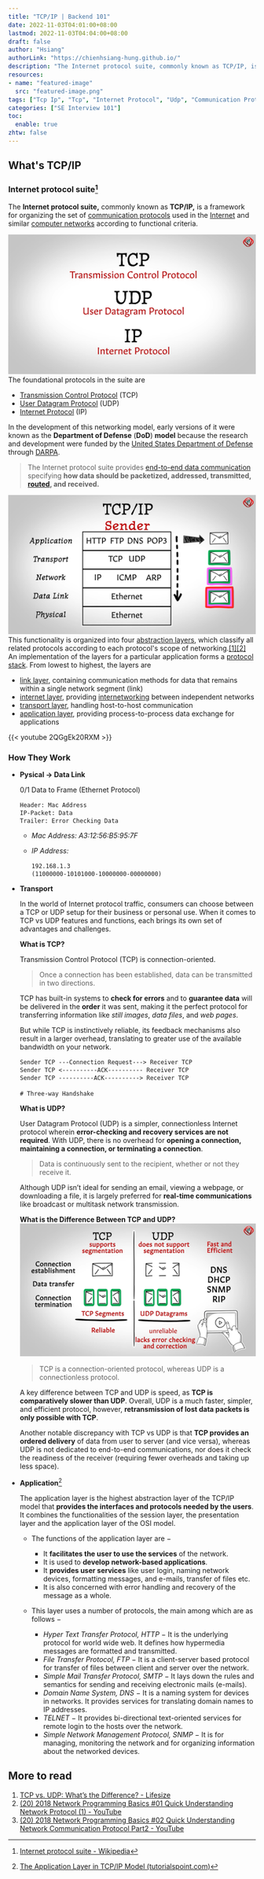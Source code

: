 ```yaml
---
title: "TCP/IP | Backend 101"
date: 2022-11-03T04:01:00+08:00
lastmod: 2022-11-03T04:04:00+08:00
draft: false
author: "Hsiang"
authorLink: "https://chienhsiang-hung.github.io/"
description: "The Internet protocol suite, commonly known as TCP/IP, is a framework for organizing the set of communication protocols used in the Internet and similar computer networks according to functional criteria. The Internet protocol suite provides end-to-end data communication specifying how data should be packetized, addressed, transmitted, routed, and received."
resources:
- name: "featured-image"
  src: "featured-image.png"
tags: ["Tcp Ip", "Tcp", "Internet Protocol", "Udp", "Communication Protocol"]
categories: ["SE Interview 101"]
toc:
  enable: true
zhtw: false
---
```

## What's TCP/IP
### Internet protocol suite[^Internet_protocol_suite]
The  **Internet protocol suite,**  commonly known as  **TCP/IP,**  is a framework for organizing the set of  [communication protocols](https://en.wikipedia.org/wiki/Communication_protocol "Communication protocol")  used in the  [Internet](https://en.wikipedia.org/wiki/Internet "Internet")  and similar  [computer networks](https://en.wikipedia.org/wiki/Computer_network "Computer network")  according to functional criteria. 

![foundational-protocols](foundational-protocols.png "foundational-protocols")
The foundational protocols in the suite are
- [Transmission Control Protocol](https://en.wikipedia.org/wiki/Transmission_Control_Protocol "Transmission Control Protocol")  (TCP)
- [User Datagram Protocol](https://en.wikipedia.org/wiki/User_Datagram_Protocol "User Datagram Protocol")  (UDP)
- [Internet Protocol](https://en.wikipedia.org/wiki/Internet_Protocol "Internet Protocol")  (IP)

In the development of this networking model, early versions of it were known as the  **Department of Defense**  (**DoD**)  **model**  because the research and development were funded by the  [United States Department of Defense](https://en.wikipedia.org/wiki/United_States_Department_of_Defense "United States Department of Defense")  through  [DARPA](https://en.wikipedia.org/wiki/DARPA "DARPA").

> The Internet protocol suite provides  [end-to-end data communication](https://en.wikipedia.org/wiki/End-to-end_principle "End-to-end principle")  specifying **how data should be packetized, addressed, transmitted,  [routed](https://en.wikipedia.org/wiki/Routing "Routing"), and received.**

![tcp-ip-model](featured-image.png "tcp-ip-model")
This functionality is organized into four [abstraction layers](https://en.wikipedia.org/wiki/Abstraction_layer "Abstraction layer"), which classify all related protocols according to each protocol's scope of networking.[[1]](https://en.wikipedia.org/wiki/Internet_protocol_suite#cite_note-rfc1122-1)[[2]](https://en.wikipedia.org/wiki/Internet_protocol_suite#cite_note-R9Fra-2)  An implementation of the layers for a particular application forms a  [protocol stack](https://en.wikipedia.org/wiki/Protocol_stack "Protocol stack"). From lowest to highest, the layers are
- [link layer](https://en.wikipedia.org/wiki/Link_layer "Link layer"), containing communication methods for data that remains within a single network segment (link)
- [internet layer](https://en.wikipedia.org/wiki/Internet_layer "Internet layer"), providing  [internetworking](https://en.wikipedia.org/wiki/Internetworking "Internetworking")  between independent networks
- [transport layer](https://en.wikipedia.org/wiki/Transport_layer "Transport layer"), handling host-to-host communication
- [application layer](https://en.wikipedia.org/wiki/Application_layer "Application layer"), providing process-to-process data exchange for applications

{{< youtube 2QGgEk20RXM >}}
### How They Work
- **Pysical -> Data Link**

  0/1 Data to Frame (Ethernet Protocol)

      Header: Mac Address
      IP-Packet: Data
      Trailer: Error Checking Data
  
  - *Mac Address: A3:12:56:B5:95:7F*

  - *IP Address:*

    ```
    192.168.1.3
    (11000000-10101000-10000000-00000000)
    ```
- **Transport**

  In the world of Internet protocol traffic, consumers can choose between a TCP or UDP setup for their business or personal use. When it comes to TCP vs UDP features and functions, each brings its own set of advantages and challenges.

  **What is TCP?**

  Transmission Control Protocol (TCP) is connection-oriented.
  > Once a connection has been established, data can be transmitted in two directions.

  TCP has built-in systems to **check for errors** and to **guarantee data** will be delivered in the **order** it was sent, making it the perfect protocol for transferring information like *still images*, *data files*, and *web pages*.

  But while TCP is instinctively reliable, its feedback mechanisms also result in a larger overhead, translating to greater use of the available bandwidth on your network.
  ```
  Sender TCP ---Connection Request---> Receiver TCP
  Sender TCP <----------ACK---------- Receiver TCP
  Sender TCP ----------ACK----------> Receiver TCP

  # Three-way Handshake
  ```
  **What is UDP?**

  User Datagram Protocol (UDP) is a simpler, connectionless Internet protocol wherein **error-checking and recovery services are not required**. With UDP, there is no overhead for **opening a connection, maintaining a connection, or terminating a connection**.
  > Data is continuously sent to the recipient, whether or not they receive it. 

  Although UDP isn’t ideal for sending an email, viewing a webpage, or downloading a file, it is largely preferred for **real-time communications** like broadcast or multitask network transmission.

  **What is the Difference Between TCP and UDP?**
  ![TCP-vs-UDP](TCP-vs-UDP.png "TCP-vs-UDP")
  > TCP is a connection-oriented protocol, whereas UDP is a connectionless protocol.
  
  A key difference between TCP and UDP is speed, as **TCP is comparatively slower than UDP**. Overall, UDP is a much faster, simpler, and efficient protocol, however, **retransmission of lost data packets is only possible with TCP**. 

  Another notable discrepancy with TCP vs UDP is that **TCP provides an ordered delivery** of data from user to server (and vice versa), whereas UDP is not dedicated to end-to-end communications, nor does it check the readiness of the receiver (requiring fewer overheads and taking up less space).
- **Application**[^The-Application-Layer-in-TCP/IP-Model]

  The application layer is the highest abstraction layer of the TCP/IP model that **provides the interfaces and protocols needed by the users**. It combines the functionalities of the session layer, the presentation layer and the application layer of the OSI model.

  - The functions of the application layer are −
    - It **facilitates the user to use the services** of the network.
    - It is used to **develop network-based applications**.
    - It **provides user services** like user login, naming network devices, formatting messages, and e-mails, transfer of files etc.
    - It is also concerned with error handling and recovery of the message as a whole.

  - This layer uses a number of protocols, the main among which are as follows −
    - *Hyper Text Transfer Protocol, HTTP* − It is the underlying protocol for world wide web. It defines how hypermedia messages are formatted and transmitted.
    - *File Transfer Protocol, FTP* − It is a client-server based protocol for transfer of files between client and server over the network.
    - *Simple Mail Transfer Protocol, SMTP* − It lays down the rules and semantics for sending and receiving electronic mails (e-mails).
    - *Domain Name System, DNS* − It is a naming system for devices in networks. It provides services for translating domain names to IP addresses.
    - *TELNET* − It provides bi-directional text-oriented services for remote login to the hosts over the network.
    - *Simple Network Management Protocol, SNMP* − It is for managing, monitoring the network and for organizing information about the networked devices.

## More to read
1. [TCP vs. UDP: What’s the Difference? - Lifesize](https://www.lifesize.com/en/blog/tcp-vs-udp/#:~:text=TCP%20is%20a%20connection%2Doriented,is%20only%20possible%20with%20TCP.)
2. [(20) 2018 Network Programming Basics #01 Quick Understanding Network Protocol (1) - YouTube](https://www.youtube.com/watch?v=iNITVjVLpxI)
3. [(20) 2018 Network Programming Basics #02 Quick Understanding Network Communication Protocol Part2 - YouTube](https://www.youtube.com/watch?v=RDpyv1HET-o)


  
  
  


[^Internet_protocol_suite]: [Internet protocol suite - Wikipedia](https://en.wikipedia.org/wiki/Internet_protocol_suite)
[^The-Application-Layer-in-TCP/IP-Model]: [The Application Layer in TCP/IP Model (tutorialspoint.com)](https://www.tutorialspoint.com/The-Application-Layer-in-TCP-IP-Model#:~:text=The%20application%20layer%20is%20the,layer%20of%20the%20OSI%20model.&text=It%20facilitates%20the%20user%20to%20use%20the%20services%20of%20the%20network.)